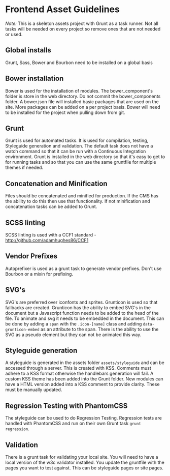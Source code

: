 # Frontend Asset Guidelines

*Note:*
This is a skeleton assets project with Grunt as a task runner. Not all tasks will be needed on every project so remove ones that are not needed or used.

## Global installs
Grunt, Sass, Bower and Bourbon need to be installed on a global basis

## Bower installation
Bower is used for the installation of modules. The bower_component's folder is store in the web directory. Do not commit the bower_components folder.
A bower.json file will installed basic packages that are used on the site. More packages can be added on a per project basis.
Bower will need to be installed for the project when pulling down from git.

## Grunt
Grunt is used for automated tasks. It is used for compilation, testing, Styleguide generation and validation. The default task does not have a watch command so that it can be run with a Continuous Integration environment. Grunt is installed in the web directory so that it's easy to get to for running tasks and so that you can use the same gruntfile for multiple themes if needed.

## Concatenation and Minification
Files should be concatenated and minified for production. If the CMS has the ability to do this then use that functionality. If not minification and concatenation tasks can be added to Grunt.

## SCSS linting
SCSS linting is used with a CCF1 standard - http://github.com/adamhughes86/CCF1

## Vendor Prefixes
Autoprefixer is used as a grunt task to generate vendor prefixes. Don't use Bourbon or a mixin for prefixing.

## SVG's
SVG's are preferred over iconfonts and sprites. Grunticon is used so that fallbacks are created. Grunticon has the ability to embed SVG's in the document but a Javascript function needs to be added to the head of the file. To animate and svg it needs to be embedded in the document. This can be done by adding a `span` with the `.icon-[name]` class and adding `data-grunticon-embed` as an attribute to the span. There is the ability to use the SVG as a pseudo element but they can not be animated this way.

## Styleguide generation
A styleguide is generated in the assets folder `assets/styleguide` and can be accessed through a server. This is created with KSS. Comments must adhere to a KSS format otherwise the handlebars generation will fail. A custom KSS theme has been added into the Grunt folder. New modules can have a HTML version added into a KSS comment to provide clarity. These must be manually updated.

## Regression Testing with PhantomCSS
The styleguide can be used to do Regression Testing. Regression tests are handled with PhantomCSS and run on their own Grunt task `grunt regression`.

## Validation
There is a grunt task for validating your local site. You will need to have a local version of the w3c validator installed. You update the gruntfile with the pages you want to test against. This can be styleguide pages or site pages.
